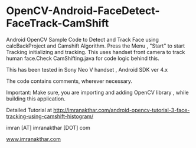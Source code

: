 OpenCV-Android-FaceDetect-FaceTrack-CamShift
============================================

Android OpenCV Sample Code to Detect and Track Face using calcBackProject and Camshift Algorithm. Press the Menu , "Start" to start Tracking initializing and tracking.
This uses handset front camera to track human face.Check CamShifting.java for code logic behind this.

This has been tested in Sony Neo V handset , Android SDK ver 4.x

The code contains comments, wherever necessary.

Important: Make sure, you are importing and adding OpenCV library , while building this application.

Detailed Tutorial at http://imranakthar.com/android-opencv-tutorial-3-face-tracking-using-camshift-histogram/

imran [AT] imranakthar [DOT] com

www.imranakthar.com
